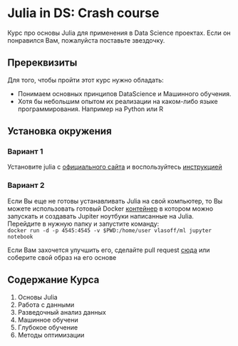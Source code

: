 # Julia in DS: Crash course
Курс про основы Julia для применения в Data Science проектах. 
Если он понравился Вам, пожалуйста поставьте звездочку. 

## Пререквизиты
Для того, чтобы пройти этот курс нужно обладать:
- Понимаем основных принципов DataScience и Машинного обучения. 
- Хотя бы небольшим опытом их реализации на каком-либо языке программирования. Например на Python или R

## Установка окружения
### Вариант 1
Установите julia c [официального сайта](https://julialang.org/downloads/) и воспользуйтесь [инструкцией](https://datatofish.com/add-julia-to-jupyter/)

### Вариант 2
Если Вы еще не готовы устанавливать Julia на свой компьютер, то Вы можете использовать готовый Docker [контейнер](https://hub.docker.com/repository/docker/vlasoff/ml) в котором можно запускать и создавать Jupiter ноутбуки написанные на Julia.  
Перейдите в нужную папку и запустите команду:  
```docker run -d -p 4545:4545 -v $PWD:/home/user vlasoff/ml jupyter notebook```   
  
Если Вам захочется улучшить его, сделайте pull request [сюда](https://github.com/VlasovKirill/ml_docker) или соберите свой образ на его основе


## Содержание Курса
1. Основы Julia
2. Работа с данными
3. Разведочный анализ данных
4. Машинное обучени
5. Глубокое обучение
6. Методы оптимизации
